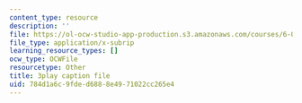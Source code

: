 ```yaml
---
content_type: resource
description: ''
file: https://ol-ocw-studio-app-production.s3.amazonaws.com/courses/6-042j-mathematics-for-computer-science-spring-2015/784d1a6c9fded6888e4971022cc265e4_1vQ2x5O_xqk.srt
file_type: application/x-subrip
learning_resource_types: []
ocw_type: OCWFile
resourcetype: Other
title: 3play caption file
uid: 784d1a6c-9fde-d688-8e49-71022cc265e4
---
```

